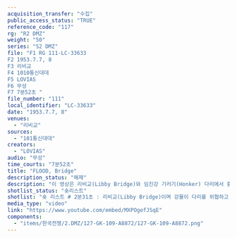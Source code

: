 ```yaml
---
acquisition_transfer: "수집"
public_access_status: "TRUE"
reference_code: "117"
rg: "R2 DMZ"
weight: "50"
series: "S2 DMZ"
file: "F1 RG 111-LC-33633
F2 1953.7.7, 8
F3 리비교 
F4 1010통신대대
F5 LOVIAS
F6 무성
F7 7분52초 "
file_number: "111"
local_identifier: "LC-33633"
date: "1953.7.7, 8"
venues: 
  - "리비교"
sources: 
  - "101통신대대"
creators: 
  - "LOVIAS"
audio: "무성"
time_courts: "7분52초"
title: "FLOOD, Bridge"
description_status: "해제"
description: "이 영상은 리비교(Libby Bridge)와 임진강 기러기(Honker) 다리에서 홍수 상황을 보여주고 있다. 1953년 7월 7일 리비교가 홍수에도 붕괴되지 않고 있음을 보여주고 있다. 7월 8일 기러기 다리가 홍수로 인해 유실되었지만 다시 공사를 재개하고 있다. "
shotlist_status: "숏리스트"
shotlist: "숏 리스트 # 2분31초 : 리비교(Libby Bridge)이며 강물이 다리를 위협하고 있다. 수위가 점점 높아지고 있다. # 2롤 슬레이트 3분25초 : 1953년 7월 7일 101통신대대, 제목 다리(Bridge), 촬영자 로빈스(Lovins) 임진강 일대 모습, 강물의 수위가 높아져 다리를 파괴했다. # 4롤 슬레이트 4분32초 : 1953년 7월 7일 크레인 보트를 이동시키고 있다. 물살이 거센 가운데 가교가 건설되고 있다. # 7롤 슬레이트 6분46초 : 1953년 7월 8일 미군 병사들이 가교 공사에 참여하고 있다. 보트가 조립되 고 있다. 임진강 가교가 다시 재건되고 있다. 완성된 다리에 차량이 통행하고 있다. "
media_type: "video"
link: "https://www.youtube.com/embed/MXPOgefJSqE"
components: 
  - "items/한국전쟁/2.DMZ/127-GK-109-A8872/127-GK-109-A8872.png"
---
```


